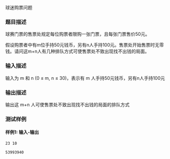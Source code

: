球迷购票问题

### 题目描述

球赛门票的售票处规定每位购票者限购一张门票，且每张门票售价50元。

假设购票者中有m位手持50元钱币，另有n人手持100元。售票处开始售票时无零钱。请问这m+n人有几种排队方式可使售票处不致出现找不出钱的局面。

### 输入描述

输入为 m 和 n (0 ≤ m, n ≤ 30)，表示有 m 人手持50元钱币，另有n人手持100元

### 输出描述

输出这 m+n 人可使售票处不致出现找不出钱的局面的排队方式

### 测试样例

#### 样例1: 输入-输出

```
23 10
```

```
53993940
```

